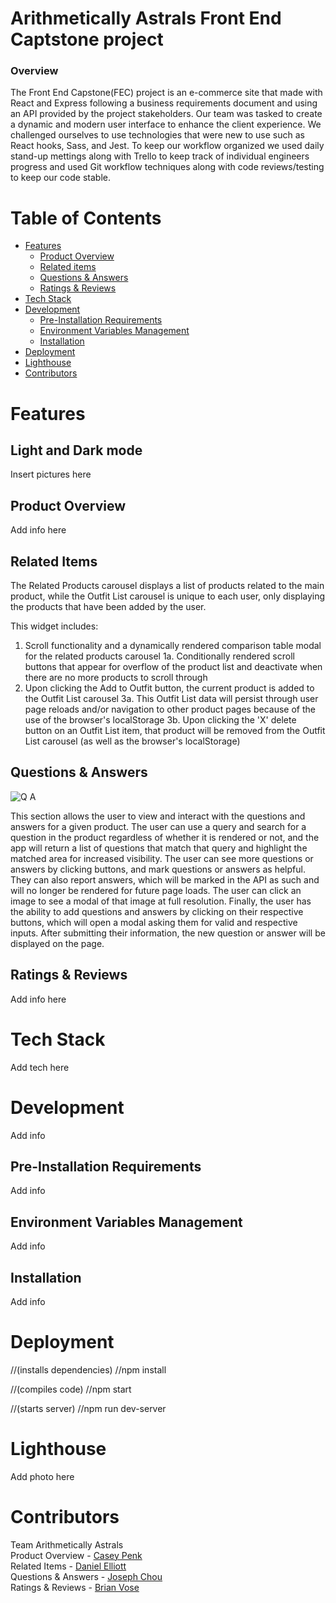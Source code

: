 # Arithmetically Astrals Front End Captstone project

### Overview

The Front End Capstone(FEC) project is an e-commerce site that made with React and Express following a business requirements document and using an API provided by the project stakeholders. Our team was tasked to create a dynamic and modern user interface to enhance the client experience. We challenged ourselves to use technologies that were new to use such as React hooks, Sass, and Jest. To keep our workflow organized we used daily stand-up mettings along with Trello to keep track of individual engineers progress and used Git workflow techniques along with code reviews/testing to keep our code stable.

# Table of Contents

- [Features](#features)
  - [Product Overview](#product-overview)
  - [Related items](#related-items)
  - [Questions & Answers](#questions-&-answers)
  - [Ratings & Reviews](#ratings-&-reviews)
- [Tech Stack](#tech-stack)
- [Development](#developement)
  - [Pre-Installation Requirements](#pre-installation-requirements)
  - [Environment Variables Management](#evirnoment-variables-management)
  - [Installation](#installation)
- [Deployment](#deployment)
- [Lighthouse](#lighthouse)
- [Contributors](#contributors)

# Features

## Light and Dark mode

Insert pictures here

## Product Overview

Add info here

## Related Items

The Related Products carousel displays a list of products related to the main product, while the Outfit List carousel is unique to each user, only displaying the products that have been added by the user. 

This widget includes:
  1. Scroll functionality and a dynamically rendered comparison table modal for the related products carousel
    1a. Conditionally rendered scroll buttons that appear for overflow of the product list and deactivate when there are no more products to scroll through
  3. Upon clicking the Add to Outfit button, the current product is added to the Outfit List carousel 
    3a. This Outfit List data will persist through user page reloads and/or navigation to other product pages because of the use of the browser's localStorage
    3b. Upon clicking the 'X' delete button on an Outfit List item, that product will be removed from the Outfit List carousel (as well as the browser's localStorage)
    
## Questions & Answers

![Q A](https://user-images.githubusercontent.com/108149399/189500041-323b980f-94d2-48c7-bb39-192bd847bb39.png)

This section allows the user to view and interact with the questions and answers for a given product. The user can use a query and search for a question in the product regardless of whether it is rendered or not, and the app will return a list of questions that match that query and highlight the matched area for increased visibility. The user can see more questions or answers by clicking buttons, and mark questions or answers as helpful. They can also report answers, which will be marked in the API as such and will no longer be rendered for future page loads. The user can click an image to see a modal of that image at full resolution. Finally, the user has the ability to add questions and answers by clicking on their respective buttons, which will open a modal asking them for valid and respective inputs. After submitting their information, the new question or answer will be displayed on the page.

## Ratings & Reviews

Add info here

# Tech Stack

Add tech here

# Development

Add info

## Pre-Installation Requirements

Add info

## Environment Variables Management

Add info

## Installation

Add info

# Deployment

 //(installs dependencies)
//npm install

 //(compiles code)
//npm start

 //(starts server)
//npm run dev-server

# Lighthouse

Add photo here

# Contributors

Team Arithmetically Astrals\
Product Overview - [Casey Penk](https://github.com/caseypenk)\
Related Items - [Daniel Elliott](https://github.com/delliott33)\
Questions & Answers - [Joseph Chou](https://github.com/JosephChou124)\
Ratings & Reviews - [Brian Vose](https://github.com/Banzubie)
